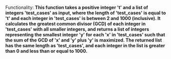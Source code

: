 Functionality: **This function takes a positive integer 't' and a list of integers 'test_cases' as input, where the length of 'test_cases' is equal to 't' and each integer in 'test_cases' is between 2 and 1000 (inclusive). It calculates the greatest common divisor (GCD) of each integer in 'test_cases' with all smaller integers, and returns a list of integers representing the smallest integer 'y' for each 'x' in 'test_cases' such that the sum of the GCD of 'x' and 'y' plus 'y' is maximized. The returned list has the same length as 'test_cases', and each integer in the list is greater than 0 and less than or equal to 1000.**